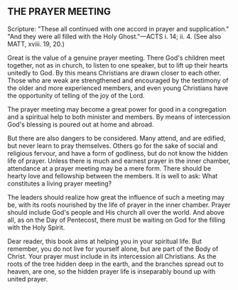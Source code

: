 ## THE PRAYER MEETING ##

Scripture: "These all continued with one accord in prayer and supplication." "And they were all filled with the Holy Ghost."—ACTS i. 14; ii. 4. (See also MATT, xviii. 19, 20.)



Great is the value of a genuine prayer meeting. There God's children meet together, not as in church, to listen to one speaker, but to lift up their hearts unitedly to God. By this means Christians are drawn closer to each other. Those who are weak are strengthened and encouraged by the testimony of the older and more experienced members, and even young Christians have the opportunity of telling of the joy of the Lord.

The prayer meeting may become a great power for good in a congregation and a spiritual help to both minister and members. By means of intercession God's blessing is poured out at home and abroad.

But there are also dangers to be considered. Many attend, and are edified, but never learn to pray themselves. Others go for the sake of social and religious fervour, and have a form of godliness, but do not know the hidden life of prayer. Unless there is much and earnest prayer in the inner chamber, attendance at a prayer meeting may be a mere form. There should be hearty love and fellowship between the members. It is well to ask: What constitutes a living prayer meeting?

The leaders should realize how great the influence of such a meeting may be, with its roots nourished by the life of prayer in the inner chamber. Prayer should include God's people and His church all over the world. And above all, as on the Day of Pentecost, there must be waiting on God for the filling with the Holy Spirit.

Dear reader, this book aims at helping you in your spiritual life. But remember, you do not live for yourself alone, but are part of the Body of Christ. Your prayer must include in its intercession all Christians. As the roots of the tree hidden deep in the earth, and the branches spread out to heaven, are one, so the hidden prayer life is inseparably bound up with united prayer.

